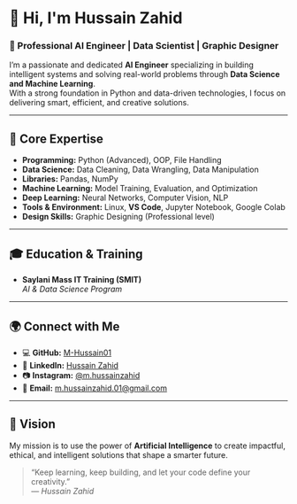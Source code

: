 # 👋 Hi, I'm Hussain Zahid  

### 💼 Professional AI Engineer | Data Scientist | Graphic Designer  

I’m a passionate and dedicated **AI Engineer** specializing in building intelligent systems and solving real-world problems through **Data Science and Machine Learning**.  
With a strong foundation in Python and data-driven technologies, I focus on delivering smart, efficient, and creative solutions.

---

## 🧠 Core Expertise  

- **Programming:** Python (Advanced), OOP, File Handling  
- **Data Science:** Data Cleaning, Data Wrangling, Data Manipulation  
- **Libraries:** Pandas, NumPy  
- **Machine Learning:** Model Training, Evaluation, and Optimization  
- **Deep Learning:** Neural Networks, Computer Vision, NLP  
- **Tools & Environment:** Linux, **VS Code**, Jupyter Notebook, Google Colab  
- **Design Skills:** Graphic Designing (Professional level)  

---

## 🎓 Education & Training  

- **Saylani Mass IT Training (SMIT)**  
  *AI & Data Science Program*  

---

## 🌍 Connect with Me  

- 💻 **GitHub:** [M-Hussain01](https://github.com/M-Hussain01)  
- 💼 **LinkedIn:** [Hussain Zahid](https://www.linkedin.com/in/hussain-zahid-a6051a371/)  
- 📷 **Instagram:** [@m.hussainzahid](https://www.instagram.com/m.hussainzahid/)  
- 📧 **Email:** m.hussainzahid.01@gmail.com

---

## 🧩 Vision  

My mission is to use the power of **Artificial Intelligence** to create impactful, ethical, and intelligent solutions that shape a smarter future.  

> “Keep learning, keep building, and let your code define your creativity.”  
> — *Hussain Zahid*

